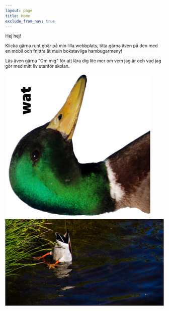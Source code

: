 ```yaml
---
layout: page
title: Home
exclude_from_nav: true
---
```


Hej hej!

Klicka gärna runt ghär på min lilla webbplats, titta gärna även på den med en mobil och fnittra åt muin bokstavliga hambugarmeny!

Läs även gärna "Om mig" för att lära dig lite mer om vem jag är och vad jag gör med mitt liv utanför skolan.

        

<div class="lek">
    <img id="huvud" src="/pics/dh.png">
    <img id="kropp" src="/pics/ducky.jpg">
</div>
